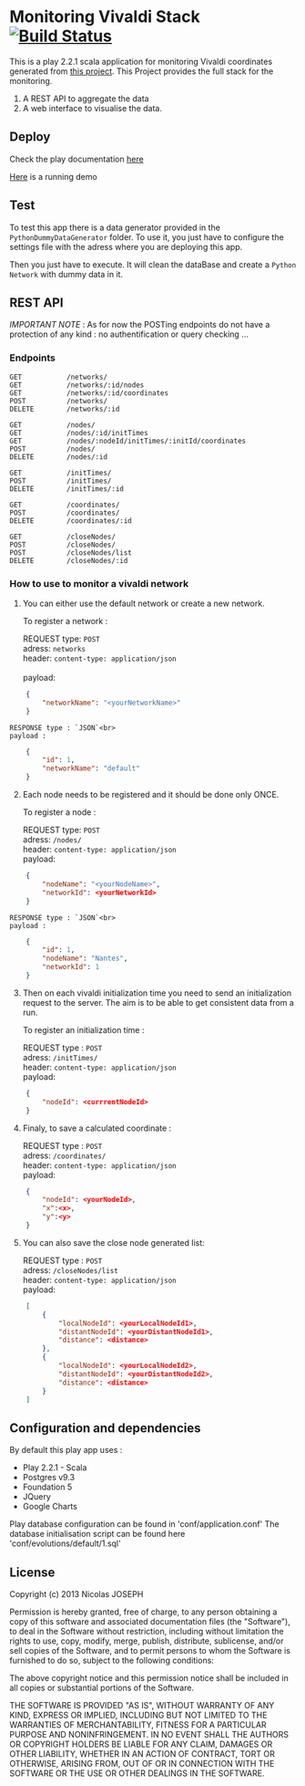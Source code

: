 Monitoring Vivaldi Stack [![Build Status](https://travis-ci.org/callicles/VivaldiMonitoringPlay.png?branch=master)](https://travis-ci.org/callicles/VivaldiMonitoringPlay)
=====================================

This is a play 2.2.1 scala application for monitoring Vivaldi coordinates generated from [this project](https://github.com/BeyondTheClouds/VivaldiGSI). This Project provides the full stack for the monitoring.

1. A REST API to aggregate the data
2. A web interface to visualise the data.

## Deploy

Check the play documentation [here](http://www.playframework.com/documentation/2.2.1/Production)

[Here](http://vivaldi-monitoring-demo.herokuapp.com/) is a running demo

## Test

To test this app there is a data generator provided in the `PythonDummyDataGenerator` folder. To use it, you just have to configure the settings file with the adress where you are deploying this app.

Then you just have to execute. It will clean the dataBase and create a `Python Network` with dummy data in it.

## REST API

_IMPORTANT NOTE_ : As for now the POSTing endpoints do not have a protection of any kind : no authentification or query checking ...


### Endpoints

    GET           /networks/
    GET           /networks/:id/nodes                                 
    GET           /networks/:id/coordinates
    POST          /networks/                                         
    DELETE        /networks/:id                                     
    
    GET           /nodes/                                           
    GET           /nodes/:id/initTimes                                
    GET           /nodes/:nodeId/initTimes/:initId/coordinates       
    POST          /nodes/                                           
    DELETE        /nodes/:id                                          
    
    GET           /initTimes/                                        
    POST          /initTimes/                                        
    DELETE        /initTimes/:id                                     
    
    GET           /coordinates/                                       
    POST          /coordinates/                                      
    DELETE        /coordinates/:id
    
    GET           /closeNodes/                                        
    POST          /closeNodes/                                        
    POST          /closeNodes/list                                    
    DELETE        /closeNodes/:id                                     


### How to use to monitor a vivaldi network

1. You can either use the default network or create a new network.

    To register a network :

    REQUEST type: `POST` <br> 
    adress: `networks` <br> 
    header: `content-type: application/json`<br>  
    payload:
```Json
    {
        "networkName": "<yourNetworkName>"
    }
```

    RESPONSE type : `JSON`<br> 
    payload :
```Json
    {
        "id": 1,
        "networkName": "default"
    }
```



2. Each node needs to be registered and it should be done only ONCE.<br>

    To register a node :

    REQUEST type: `POST`<br> 
    adress: `/nodes/`<br> 
    header: `content-type: application/json`<br> 
    payload:
```Json
    {
        "nodeName": "<yourNodeName>",
        "networkId": <yourNetworkId>
    }
```

    RESPONSE type : `JSON`<br> 
    payload :
```Json
    {
        "id": 1,
        "nodeName": "Nantes",
        "networkId": 1
    }
```



3. Then on each vivaldi initialization time you need to send an initialization request to the server. The aim is to be able to get consistent data from a run.<br>

    To register an initialization time :

    REQUEST type : `POST`<br> 
    adress: `/initTimes/`<br> 
    header: `content-type: application/json`<br> 
    payload:
```Json
    {
        "nodeId": <currrentNodeId>
    }
```


4. Finaly, to save a calculated coordinate :

    REQUEST type : `POST`<br> 
    adress: `/coordinates/`<br> 
    header: `content-type: application/json` <br> 
    payload:
```Json
    {
        "nodeId": <yourNodeId>,
        "x":<x>,
        "y":<y>
    }
```

5. You can also save the close node generated list:

    REQUEST type : `POST`<br> 
    adress: `/closeNodes/list`<br> 
    header: `content-type: application/json` <br> 
    payload:
```Json
    [
        {
            "localNodeId": <yourLocalNodeId1>,
            "distantNodeId": <yourDistantNodeId1>,
            "distance": <distance>
        },
        {
            "localNodeId": <yourLocalNodeId2>,
            "distantNodeId": <yourDistantNodeId2>,
            "distance": <distance>
        }
    ]
```

## Configuration and dependencies

By default this play app uses :<br>  
- Play 2.2.1 - Scala 
- Postgres v9.3
- Foundation 5
- JQuery
- Google Charts

Play database configuration can be found in 'conf/application.conf'
The database initialisation script can be found here 'conf/evolutions/default/1.sql'


## License

Copyright (c) 2013 Nicolas JOSEPH

Permission is hereby granted, free of charge, to any person obtaining a copy
of this software and associated documentation files (the "Software"), to deal
in the Software without restriction, including without limitation the rights
to use, copy, modify, merge, publish, distribute, sublicense, and/or sell
copies of the Software, and to permit persons to whom the Software is
furnished to do so, subject to the following conditions:

The above copyright notice and this permission notice shall be included in
all copies or substantial portions of the Software.

THE SOFTWARE IS PROVIDED "AS IS", WITHOUT WARRANTY OF ANY KIND, EXPRESS OR
IMPLIED, INCLUDING BUT NOT LIMITED TO THE WARRANTIES OF MERCHANTABILITY,
FITNESS FOR A PARTICULAR PURPOSE AND NONINFRINGEMENT. IN NO EVENT SHALL THE
AUTHORS OR COPYRIGHT HOLDERS BE LIABLE FOR ANY CLAIM, DAMAGES OR OTHER
LIABILITY, WHETHER IN AN ACTION OF CONTRACT, TORT OR OTHERWISE, ARISING FROM,
OUT OF OR IN CONNECTION WITH THE SOFTWARE OR THE USE OR OTHER DEALINGS IN
THE SOFTWARE.
